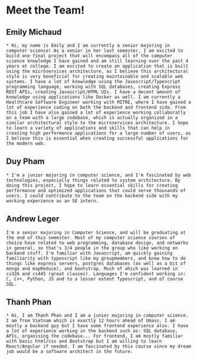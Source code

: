# Meet the Team!


## Emily Michaud

    * Hi, my name is Emily and I am currently a senior majoring in computer science! As a senior in her last semester, I am excited to build one final project that will encompass all of the computer science knowledge I have gained and am still learning over the past 4 years at college. I am excited to create an application that is built using the microservices architecture, as I believe this architectural style is very beneficial for creating maintainable and scalable web systems. I have a lot of knowledge using the Javascript/Typescript programming language, working with SQL databases, creating Express REST APIs, creating Javascript/HTML UIs. I have a decent amount of knowledge using applications like Docker as well. I am currently a Healthcare Software Engineer working with MITRE, where I have gained a lot of experience coding on both the backend and frontend side. From this job I have also gained a lot of experience working collaboratly on a team with a large codebase, which is actually organized in a similar architectural style to the microservices architecture. I hope to learn a variety of applications and skills that can help in creating high performance applications for a large number of users, as I believe this is essential when creating successful applications for the modern web.

## Duy Pham

    * I'm a junior majoring in computer science, and I'm fascinated by web technologies, especially things related to system architecture. By doing this project, I hope to learn essential skills for creating performance and optimized applications that could serve thousands of users. I could contribute to the team on the backend side with my working experience as an SE intern.

## Andrew Leger

    I'm a senior majoring in Computer Science, and will be graduating at the end of this semester. Most of my computer science courses of choice have related to web programming, database design, and networks in general, so that's 3/4 people in the group who like working on backend stuff. I'm familiar with Javascript, am quickly gaining familiarity with typescript like my groupmembers, and know how to do things like express servers, postgres databases (as well as a bit of mongo and mapReduce), and bootstrap. Much of which was learned in cs326 and cs445 (great classes). Languages I'm confident working in: C, C++, Python, JS and to a lesser extent Typescript, and of course SQL.

## Thanh Phan

    * Hi, I am Thanh Phan and I am a junior majoring in computer science. I am from Vietnam which is exactly 12 hours ahead of Umass. I am mostly a backend guy but I have some frontend experience also. I have a lot of experience working in the backend such as: SQL database, APIs, organising the codebase... For frontend, I am mostly familiar with basic html/css and Bootstrap but I am willing to learn React/Angular if needed. I am fascinated by this course since my dream job would be a software architect in the future.
